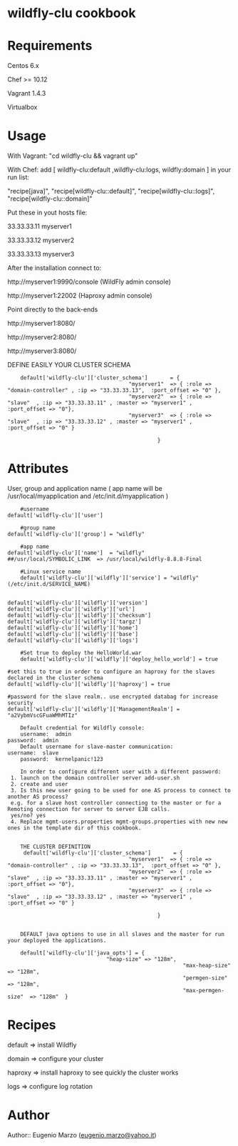# wildfly-clu cookbook

# Requirements

Centos 6.x

Chef >= 10.12

Vagrant 1.4.3

Virtualbox

# Usage
  
  With Vagrant:   "cd wildfly-clu && vagrant up"

  With Chef:  add [ wildfly-clu:default ,wildfly-clu:logs, wildfly:domain ] in your run list:

  "recipe[java]",
  "recipe[wildfly-clu::default]",
  "recipe[wildfly-clu::logs]",
  "recipe[wildfly-clu::domain]"

  Put these in yout hosts file:
  
  33.33.33.11 myserver1
  
  33.33.33.12 myserver2
  
  33.33.33.13 myserver3

  After the installation connect to:
  
  http://myserver1:9990/console  (WildFly admin console)
  
  http://myserver1:22002         (Haproxy admin console)
  
  Point directly to the back-ends
 
  http://myserver1:8080/
  
  http://myserver2:8080/
  
  http://myserver3:8080/
  
  DEFINE EASILY YOUR CLUSTER SCHEMA

        default['wildfly-clu']['cluster_schema']       = {
                                          "myserver1"  => { :role => "domain-controller" , :ip => "33.33.33.13",  :port_offset => "0" },
                                          "myserver2"  => { :role => "slave"  , :ip => "33.33.33.11" , :master => "myserver1" , :port_offset => "0"},
                                          "myserver3"  => { :role => "slave"  , :ip => "33.33.33.12" , :master => "myserver1" , :port_offset => "0" }

                                                   }
 
# Attributes
  User, group and application name ( app name will be /usr/local/myapplication and /etc/init.d/myapplication )

        #username
	default['wildfly-clu']['user']
  
        #group name
	default['wildfly-clu']['group'] = "wildfly"
        
        #app name
	default['wildfly-clu']['name']  = "wildfly"  ##/usr/local/SYMBOLIC_LINK  => /usr/local/wildfly-8.8.8-Final

        #Linux service name 
        default['wildfly-clu']['wildfly']['service'] = "wildfly"   (/etc/init.d/SERVICE_NAME)


	default['wildfly-clu']['wildfly']['version'] 
	default['wildfly-clu']['wildfly']['url']
	default['wildfly-clu']['wildfly']['checksum']
	default['wildfly-clu']['wildfly']['targz'] 
	default['wildfly-clu']['wildfly']['home'] 
	default['wildfly-clu']['wildfly']['base']   
	default['wildfly-clu']['wildfly']['logs']

        #Set true to deploy the HelloWorld.war
        default['wildfly-clu']['wildfly']['deploy_hello_world'] = true

 	#set this to true in order to configure an haproxy for the slaves declared in the cluster schema
 	default['wildfly-clu']['wildfly']['haproxy'] = true

	#password for the slave realm.. use encrypted databag for increase security
 	default['wildfly-clu']['wildfly']['ManagementRealm'] = "a2VybmVscGFuaWMhMTIz"

        Default credential for Wildfly console:
        username:  admin
	password:  admin	
        Default username for slave-master communication:
   	username:  slave
        password:  kernelpanic!123
	
        In order to configure different user with a different password:
	 1. launch on the domain controller server add-user.sh
	 2. create and user 
 	 3. Is this new user going to be used for one AS process to connect to another AS process? 
 	 e.g. for a slave host controller connecting to the master or for a Remoting connection for server to server EJB calls.
 	 yes/no? yes
	 4. Replace mgmt-users.properties mgmt-groups.properties with new new ones in the template dir of this cookbook. 


        THE CLUSTER DEFINITION
         default['wildfly-clu']['cluster_schema']       = {
                                          "myserver1"  => { :role => "domain-controller" , :ip => "33.33.33.13",  :port_offset => "0" },
                                          "myserver2"  => { :role => "slave"  , :ip => "33.33.33.11" , :master => "myserver1" , :port_offset => "0"},
                                          "myserver3"  => { :role => "slave"  , :ip => "33.33.33.12" , :master => "myserver1" , :port_offset => "0" }

                                                   }


        DEFAULT java options to use in all slaves and the master for run your deployed the applications. 
         
        default['wildfly-clu']['java_opts'] = {
						           "heap-size" => "128m",
                                                           "max-heap-size" => "128m",
                                                           "permgen-size" => "128m",
                                                           "max-permgen-size"  => "128m"  }




# Recipes
 default => install Wildfly

 domain  => configure your cluster

 haproxy => install haproxy to see quickly the cluster works

 logs => configure log rotation
# Author

Author:: Eugenio Marzo  (eugenio.marzo@yahoo.it)
